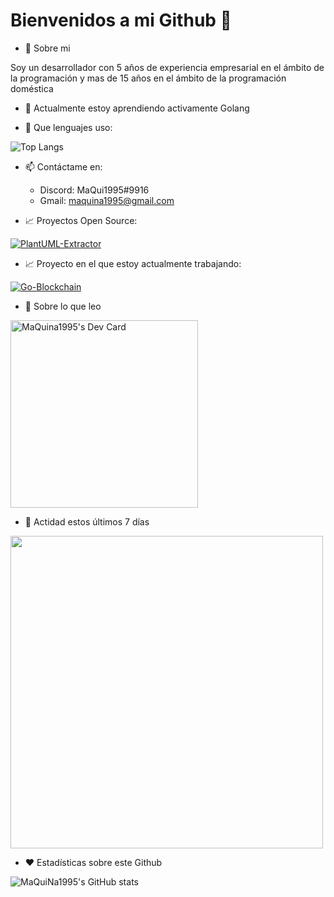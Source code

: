# Bienvenidos a mi Github 👋

- 💬 Sobre mi

Soy un desarrollador con 5 años de experiencia empresarial en el ámbito de la programación y mas de 15 años en el ámbito de la programación doméstica

- 🌱 Actualmente estoy aprendiendo activamente Golang

- 💬 Que lenguajes uso:

![Top Langs](https://github-readme-stats.vercel.app/api/top-langs/?username=MaQuiNa1995&layout=compact&hide=css,html)

- 📫 Contáctame en:
   * Discord: MaQui1995#9916 
   * Gmail: maquina1995@gmail.com

- 📈 Proyectos Open Source:

[![PlantUML-Extractor](https://github-readme-stats.vercel.app/api/pin/?username=MaQuiNa1995&repo=ExtractorUml)](https://github.com/MaQuiNa1995/ExtractorUml)

- 📈 Proyecto en el que estoy actualmente trabajando:

[![Go-Blockchain](https://github-readme-stats.vercel.app/api/pin/?username=MaQuiNa1995&repo=Go-BlockChain)](https://github.com/MaQuiNa1995/Go-BlockChain)

- 💬 Sobre lo que leo

<a href="https://app.daily.dev/MaQuiNa1995"><img src="https://api.daily.dev/devcards/0d74cff9368f4faba04bb9f3a081e9a2.png?r=jij" width="300" alt="MaQuina1995's Dev Card"/></a>

- 💬 Actidad estos últimos 7 días

<img src="https://wakatime.com/share/@MaQuiNa1995/23d5ff35-be57-4b5c-90b3-716f47c04a07.png" width="500">

- ❤️ Estadísticas sobre este Github

![MaQuiNa1995's GitHub stats](https://github-readme-stats.vercel.app/api?username=MaQuiNa1995&show_icons=true&theme=radical&hide=prs,issues,contribs)
